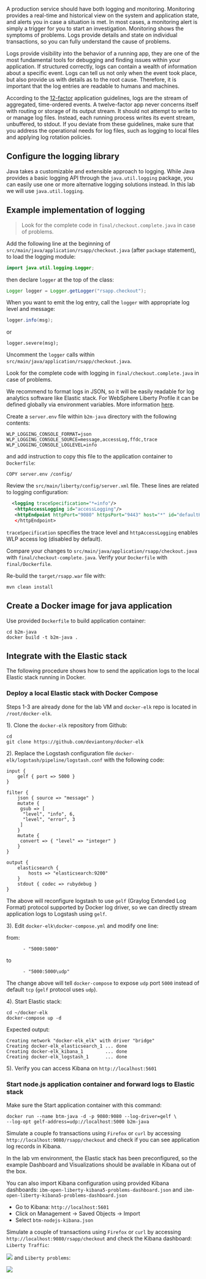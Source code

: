 A production service should have both logging and monitoring. Monitoring provides a real-time and historical view on the system and application state, and alerts you in case a situation is met. In most cases, a monitoring alert is simply a trigger for you to start an investigation. Monitoring shows the symptoms of problems. Logs provide details and state on individual transactions, so you can fully understand the cause of problems.

Logs provide visibility into the behavior of a running app, they are one of the most fundamental tools for debugging and finding issues within your application. If structured correctly, logs can contain a wealth of information about a specific event. Logs can tell us not only when the event took place, but also provide us with details as to the root cause. Therefore, it is important that the log entries are readable to humans and machines. 

According to the [12-factor](https://12factor.net/) application guidelines, logs are the stream of aggregated, time-ordered events. A twelve-factor app never concerns itself with routing or storage of its output stream. It should not attempt to write to or manage log files. Instead, each running process writes its event stream, unbuffered, to stdout. If you deviate from these guidelines, make sure that you address the operational needs for log files, such as logging to local files and applying log rotation policies.


## Configure the logging library

Java takes a customizable and extensible approach to logging. While Java provides a basic logging API through the `java.util.logging` package, you can easily use one or more alternative logging solutions instead. In this lab we will use `java.util.logging`.

## Example implementation of logging

>Look for the complete code in `final/checkout.complete.java` in case of problems. 

Add the following line at the beginning of `src/main/java/application/rsapp/checkout.java` (after `package` statement), to load the logging module:

```java
import java.util.logging.Logger;
```

then declare `logger` at the top of the class:

```java
Logger logger = Logger.getLogger("rsapp.checkout");
```

When you want to emit the log entry, call the `logger` with appropriate log level and message:

```java
logger.info(msg);
```
or 
```
logger.severe(msg);
```

Uncomment the `logger` calls within `src/main/java/application/rsapp/checkout.java`.

Look for the complete code with logging in `final/checkout.complete.java` in case of problems. 

We recommend to format logs in JSON, so it will be easily readable for log analytics software like Elastic stack. For WebSphere Liberty Profile it can be defined globally via environment variables. More information [here](https://www.ibm.com/support/knowledgecenter/en/SSEQTP_liberty/com.ibm.websphere.wlp.doc/ae/rwlp_logging.html).

Create a `server.env` file within `b2m-java` directory with the following contents:

```
WLP_LOGGING_CONSOLE_FORMAT=json
WLP_LOGGING_CONSOLE_SOURCE=message,accessLog,ffdc,trace
WLP_LOGGING_CONSOLE_LOGLEVEL=info
```

and add instruction to copy this file to the application container to `Dockerfile`:

```
COPY server.env /config/
```
Review the `src/main/liberty/config/server.xml` file. These lines are related to logging configuration:

```xml
  <logging traceSpecification="*=info"/>
   <httpAccessLogging id="accessLogging"/>
   <httpEndpoint httpPort="9080" httpsPort="9443" host="*" id="defaultHttpEndpoint" accessLoggingRef="accessLogging"/>
   </httpEndpoint>
```

 `traceSpecification` specifies the trace level and `httpAccessLogging` enables WLP access log (disabled by default).

Compare your changes to `src/main/java/application/rsapp/checkout.java` with `final/checkout-complete.java`.
Verify your `Dockerfile` with `final/Dockerfile`.

Re-build the `target/rsapp.war` file with:

```
mvn clean install
```

## Create a Docker image for java application

Use provided `Dockerfile` to build application container:

```
cd b2m-java
docker build -t b2m-java .
```

## Integrate with the Elastic stack
The following procedure shows how to send the application logs to the local Elastic stack running in Docker.

### Deploy a local Elastic stack with Docker Compose

Steps 1-3 are already done for the lab VM and `docker-elk` repo is located in `/root/docker-elk`.

1). Clone the `docker-elk` repository from Github:

```
cd
git clone https://github.com/deviantony/docker-elk
```

2). Replace the Logstash configuration file `docker-elk/logstash/pipeline/logstash.conf` with the following code:

```
input {
    gelf { port => 5000 }
}

filter {
    json { source => "message" }
    mutate {
     gsub => [
      "level", "info", 6,
      "level", "error", 3
     ]
    }
    mutate {
     convert => { "level" => "integer" }
    }
}

output {
    elasticsearch {
        hosts => "elasticsearch:9200"
    }
    stdout { codec => rubydebug }
}
```

The above will reconfigure logstash to use `gelf` (Graylog Extended Log Format) protocol supported by Docker log driver, so we can directly stream application logs to Logstash using `gelf`.

3). Edit `docker-elk\docker-compose.yml` and modify one line:

from:

```
      - "5000:5000"
```
to
```
      - "5000:5000\udp"
```

The change above will tell `docker-compose` to expose `udp` port `5000` instead of default `tcp` (`gelf` protocol uses `udp`).

4). Start Elastic stack:
   
```
cd ~/docker-elk
docker-compose up -d
```
Expected output:
```
Creating network "docker-elk_elk" with driver "bridge"
Creating docker-elk_elasticsearch_1 ... done
Creating docker-elk_kibana_1        ... done
Creating docker-elk_logstash_1      ... done
```
5). Verify you can access Kibana on `http://localhost:5601`

### Start node.js application container and forward logs to Elastic stack

Make sure the Start application container with this command:

```
docker run --name btm-java -d -p 9080:9080 --log-driver=gelf \
--log-opt gelf-address=udp://localhost:5000 b2m-java
```

Simulate a couple fo transactions using `Firefox` or `curl` by accessing `http://localhost:9080/rsapp/checkout` and check if you can see application log records in Kibana.

In the lab vm environment, the Elastic stack has been preconfigured, so the example Dashboard and Visualizations should be available in Kibana out of the box.

You can also import Kibana configuration using provided Kibana dashboards: `ibm-open-liberty-kibana5-problems-dashboard.json` and `ibm-open-liberty-kibana5-problems-dashboard.json`

- Go to Kibana: `http://localhost:5601`
- Click on Management -> Saved Objects -> Import
- Select `btm-nodejs-kibana.json`

Simulate a couple of transactions using `Firefox` or `curl` by accessing `http://localhost:9080/rsapp/checkout` and check the Kibana dashboard: `Liberty Traffic`:

![](images/kibana-liberty-traffic.png)
and `Liberty problems`:

![](images/kibana-liberty-problems.png)

